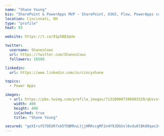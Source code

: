 ```yaml
---
name: "Shane Young"
bio: "SharePoint & PowerApps MVP - SharePoint, O365, Flow, PowerApps consulting? @PowerApps911 | Pure Snark? You found it."
location: Cincinnati, OH
type: "profile"
heat: 93

website: https://t.co/91p5BQ3pUe

twitter:
  username: ShanesCows
  url: https://twitter.com/ShanesCows
  followers: 18508

linkedin:
  url: https://www.linkedin.com/in/cincyshane

topics:
  - Power Apps

images:
  - url: https://pbs.twimg.com/profile_images/713100007398883329/qUzvsvQ3_400x400.jpg
    width: 400
    height: 400
    isCached: true
    title: "Shane Young"

secured: "geXIruY57OEUR7xb5fDBMhuLtjjHRRccgMF2n4Y9JDGUsl6vdu0lBk8Oqas3sgUrBlamHthhH0ryL4hv/RxpWDieiVtJa8N6e84aNnJ+/p4bLOb0wsyH33ws/u36+jFsj5eaSCU2lT4hvaO0e1oUlXpAKq1RDSRXZ7y1WnBnVrg6ZuNfMXJhMTKxTFacH9uiw32Z/kuHYYvuxpGSEplM7tUsJBzkxg0UFWuogxJ2v5F8TQNC8KyqhgkZJqYIOr3wXKNj/+poOUXHsPMkWm+4qEM1aGJo5h4eYR1rdpFTrQZ3Lqir24hclRgxxz1Nq4BWg56shtNExhFeWBGDY9oSxy6IwP6N6SYKLjuuMrRz2iSCv5f0BzTbh3ht+y9vpSltD6FlXOjMH7TGgdrwFgAdj793wtBf6Ify8hJTbH3tF60=;NcA8nmJ5Om1shqHiBDBBKw=="
---
```


